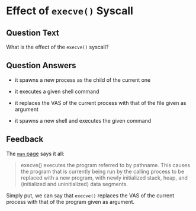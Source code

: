 # Effect of `execve()` Syscall

## Question Text

What is the effect of the `execve()` syscall?

## Question Answers

- it spawns a new process as the child of the current one

- it executes a given shell command

+ it replaces the VAS of the current process with that of the file given as argument

- it spawns a new shell and executes the given command

## Feedback

The [`man` page](https://man7.org/linux/man-pages/man2/execve.2.html) says it all:

> execve() executes the program referred to by pathname.  This
> causes the program that is currently being run by the calling
> process to be replaced with a new program, with newly initialized
> stack, heap, and (initialized and uninitialized) data segments.

Simply put, we can say that `execve()` replaces the VAS of the current process with that of the program given as argument.
